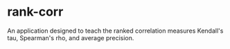 rank-corr
=========

An application designed to teach the ranked correlation measures Kendall's tau, Spearman's rho, and average precision.
